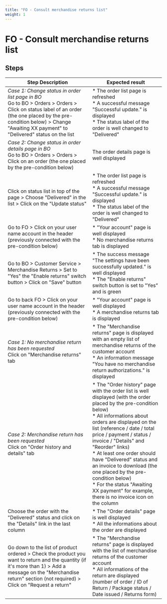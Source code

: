 ```yaml
---
title: "FO - Consult merchandise returns list"
weight: 1
---
```


# FO - Consult merchandise returns list
## Steps
| Step Description | Expected result |
| ----- | ----- |
| *Case 1: Change status in order list page in BO*<br>Go to BO > Orders > Orders > Click on status label of an order (the one placed by the pre-condition below) > Change "Awaiting XX payment" to "Delivered" status on the list | * The order list page is refreshed<br> * A successful message "Successful update." is displayed<br> * The status label of the order is well changed to "Delivered" |
| *Case 2: Change status in order details page in BO*<br>Go to BO > Orders > Orders > Click on an order (the one placed by the pre-condition below) | The order details page is well displayed |
| Click on status list in top of the page > Choose "Delivered" in the list > Click on the "Update status" | * The order list page is refreshed<br> * A successful message "Successful update." is displayed<br> * The status label of the order is well changed to "Delivered" |
| Go to FO > Click on your user name account in the header (previously connected with the pre-condition below) | * "Your account" page is well displayed<br> * No merchandise returns tab is displayed |
| Go to BO > Customer Service > Merchandise Returns > Set to "Yes" the "Enable returns" switch button > Click on "Save" button | * The success message "The settings have been successfully updated." is well displayed<br> * The "Enable returns" switch button is set to "Yes" and is green |
| Go to back FO > Click on your user name account in the header (previously connected with the pre-condition below) | * "Your account" page is well displayed<br> * A merchandise returns tab is displayed |
| *Case 1: No merchandise return has been requested*<br> Click on "Merchandise returns" tab | * The "Merchandise returns" page is displayed with an empty list of merchandise returns of the customer account<br> * An information message "You have no merchandise return authorizations." is displayed |
| *Case 2: Merchandise return has been requested*<br>Click on "Order history and details" tab | * The "Order history" page with the order list is well displayed (with the order placed by the pre-condition below)<br> * All informations about orders are displayed on the list (reference / date / total price / payment / status / invoice / "Details" and "Reorder" links)<br> * At least one order should have "Delivered" status and an invoice to download (the one placed by the pre-condition below)<br> * For the status "Awaiting XX payment" for example, there is no invoice icon on the column |
| Choose the order with the "Delivered" status and click on the "Details" link in the last column | * The "Order details" page is well displayed<br> * All the informations about the order are displayed |
| Go down to the list of product ordered > Check the product you want to return and the quantity (if it's more than 1) > Add a message on the "Merchandise return" section (not required) > Click on "Request a return" | * The "Merchandise returns" page is displayed with the list of merchandise returns of the customer account<br> * All informations of the return are displayed (number of order / ID of Return / Package status / Date issued / Returns form) |
